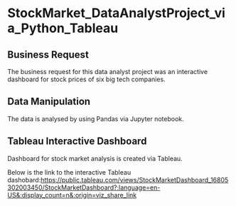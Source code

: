 # StockMarket_DataAnalystProject_via_Python_Tableau
## Business Request
The business request for this data analyst project was an interactive dashboard for stock prices of six big tech companies.

## Data Manipulation
The data is analysed by using Pandas via Jupyter notebook.

## Tableau Interactive Dashboard
Dashboard for stock market analysis is created via Tableau.

Below is the link to the interactive Tableau dashobard:https://public.tableau.com/views/StockMarketDashboard_16805302003450/StockMarketDashboard?:language=en-US&:display_count=n&:origin=viz_share_link
